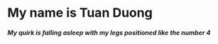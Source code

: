 # My name is Tuan Duong 

##### My quirk is falling asleep with my legs positioned like the number 4